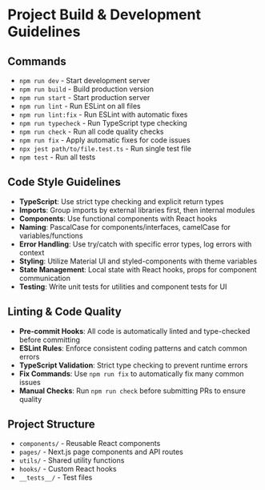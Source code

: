 # Project Build & Development Guidelines

## Commands

- `npm run dev` - Start development server
- `npm run build` - Build production version
- `npm run start` - Start production server
- `npm run lint` - Run ESLint on all files
- `npm run lint:fix` - Run ESLint with automatic fixes
- `npm run typecheck` - Run TypeScript type checking
- `npm run check` - Run all code quality checks
- `npm run fix` - Apply automatic fixes for code issues
- `npx jest path/to/file.test.ts` - Run single test file
- `npm test` - Run all tests

## Code Style Guidelines

- **TypeScript**: Use strict type checking and explicit return types
- **Imports**: Group imports by external libraries first, then internal modules
- **Components**: Use functional components with React hooks
- **Naming**: PascalCase for components/interfaces, camelCase for variables/functions
- **Error Handling**: Use try/catch with specific error types, log errors with context
- **Styling**: Utilize Material UI and styled-components with theme variables
- **State Management**: Local state with React hooks, props for component communication
- **Testing**: Write unit tests for utilities and component tests for UI

## Linting & Code Quality

- **Pre-commit Hooks**: All code is automatically linted and type-checked before committing
- **ESLint Rules**: Enforce consistent coding patterns and catch common errors
- **TypeScript Validation**: Strict type checking to prevent runtime errors
- **Fix Commands**: Use `npm run fix` to automatically fix many common issues
- **Manual Checks**: Run `npm run check` before submitting PRs to ensure quality

## Project Structure

- `components/` - Reusable React components
- `pages/` - Next.js page components and API routes
- `utils/` - Shared utility functions
- `hooks/` - Custom React hooks
- `__tests__/` - Test files
